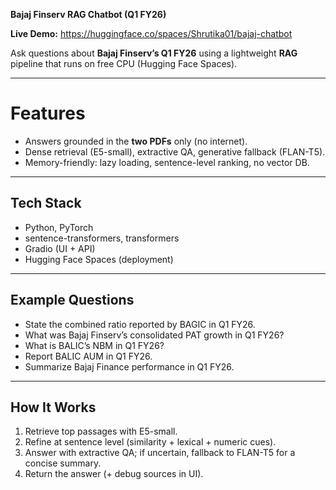 **Bajaj Finserv RAG Chatbot (Q1 FY26)**

**Live Demo:** https://huggingface.co/spaces/Shrutika01/bajaj-chatbot

Ask questions about **Bajaj Finserv’s Q1 FY26** using a lightweight **RAG** pipeline that runs on free CPU (Hugging Face Spaces).

---
# Features

* Answers grounded in the **two PDFs** only (no internet).
* Dense retrieval (E5-small), extractive QA, generative fallback (FLAN-T5).
* Memory-friendly: lazy loading, sentence-level ranking, no vector DB.

---

## Tech Stack

* Python, PyTorch
* sentence-transformers, transformers
* Gradio (UI + API)
* Hugging Face Spaces (deployment)

---

## Example Questions

* State the combined ratio reported by BAGIC in Q1 FY26.
* What was Bajaj Finserv’s consolidated PAT growth in Q1 FY26?
* What is BALIC’s NBM in Q1 FY26?
* Report BALIC AUM in Q1 FY26.
* Summarize Bajaj Finance performance in Q1 FY26.

---

## How It Works

1. Retrieve top passages with E5-small.
2. Refine at sentence level (similarity + lexical + numeric cues).
3. Answer with extractive QA; if uncertain, fallback to FLAN-T5 for a concise summary.
4. Return the answer (+ debug sources in UI).

